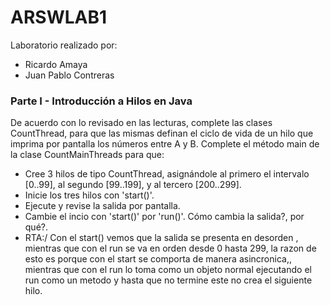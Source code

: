 # ARSWLAB1
Laboratorio realizado por:
* Ricardo Amaya  
* Juan Pablo Contreras

### Parte I - Introducción a Hilos en Java

De acuerdo con lo revisado en las lecturas, complete las clases CountThread, para que las mismas definan el ciclo de vida de un hilo que imprima por pantalla los números entre A y B.
Complete el método main de la clase CountMainThreads para que:
* Cree 3 hilos de tipo CountThread, asignándole al primero el intervalo [0..99], al segundo [99..199], y al tercero [200..299].
* Inicie los tres hilos con 'start()'.
* Ejecute y revise la salida por pantalla.
* Cambie el incio con 'start()' por 'run()'. Cómo cambia la salida?, por qué?.
* RTA:/ Con el start() vemos que la salida se presenta en desorden , mientras que con el run se va en orden desde 0 hasta 299, la razon de esto es porque con el start se comporta de manera asincronica,, mientras que con el run lo toma como un objeto normal ejecutando el run como un metodo y hasta que no termine este no crea el siguiente hilo.
